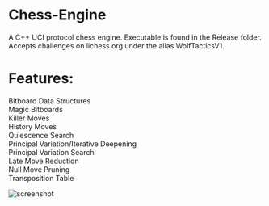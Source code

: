 # Chess-Engine
A C++ UCI protocol chess engine. Executable is found in the Release folder. Accepts challenges on lichess.org under the alias WolfTacticsV1. 


# Features:
Bitboard Data Structures \
Magic Bitboards \
Killer Moves \
History Moves \
Quiescence Search \
Principal Variation/Iterative Deepening \
Principal Variation Search \
Late Move Reduction \
Null Move Pruning \
Transposition Table

![screenshot](screenshot/example_chess_game)
